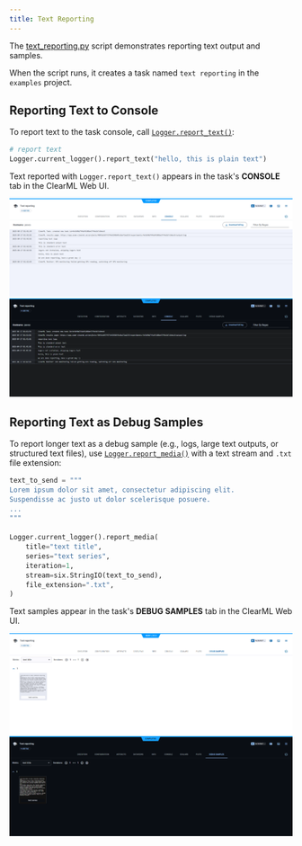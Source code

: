 ```yaml
---
title: Text Reporting
---
```


The [text_reporting.py](https://github.com/clearml/clearml/blob/master/examples/reporting/text_reporting.py) script 
demonstrates reporting text output and samples. 

When the script runs, it creates a task named `text reporting` in the `examples` project.



## Reporting Text to Console
To report text to the task console, call [`Logger.report_text()`](../../references/sdk/logger.md#report_text):

```python
# report text
Logger.current_logger().report_text("hello, this is plain text")
```

Text reported with `Logger.report_text()` appears in the task's **CONSOLE** tab in the ClearML Web UI. 

![Text to console](../../img/examples_reporting_text.png#light-mode-only)
![Text to console](../../img/examples_reporting_text_dark.png#dark-mode-only)

## Reporting Text as Debug Samples
To report longer text as a debug sample (e.g., logs, large text outputs, or structured text files),
use [`Logger.report_media()`](../../references/sdk/logger.md#report_media) with a text stream and `.txt` file extension:

```python
text_to_send = """
Lorem ipsum dolor sit amet, consectetur adipiscing elit.
Suspendisse ac justo ut dolor scelerisque posuere.
...
"""

Logger.current_logger().report_media(
    title="text title",
    series="text series",
    iteration=1,
    stream=six.StringIO(text_to_send),
    file_extension=".txt",
)
```

Text samples appear in the task's **DEBUG SAMPLES** tab in the ClearML Web UI.

![Text debug sample](../../img/examples_reporting_text_debug.png#light-mode-only)
![Text debug sample](../../img/examples_reporting_text_debug_dark.png#dark-mode-only)
